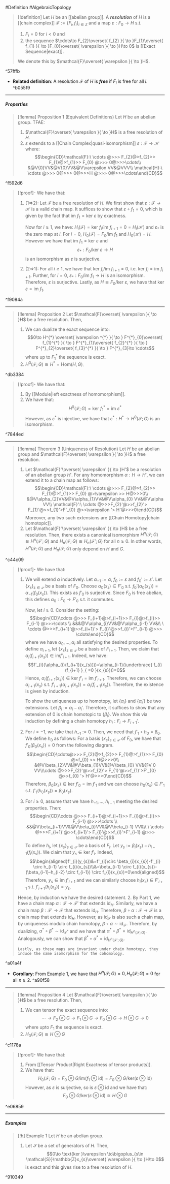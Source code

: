 #Definition #AlgebraicTopology 

> [!definition]
> Let $H$ be an [[abelian group]]. A ***resolution*** of $H$ is a [[chain complex]] $\mathcal{F}:=\{ F_{i} ,f_{i}\}_{i\in\mathbb{Z}}$ and a map $\varepsilon:F_{0}\to H$ s.t. 
> 1. $F_{i}=0$ for $i<0$ and
> 2. the sequence $\cdots\to F_{2}\overset{ f_{2} }{ \to }F_{1}\overset{ f_{1} }{ \to }F_{0}\overset{ \varepsilon }{ \to }H\to 0$ is [[Exact Sequence|exact]].
> 
> We denote this by $\mathcal{F}\overset{ \varepsilon }{ \to }H$.

^57fffb

- **Related definition**: A resolution $\mathcal{F}$ of $H$ is ***free*** if $F_{i}$ is free for all $i$. ^b055f9
---
##### Properties

> [!lemma] Proposition 1 (Equivalent Definitions)
> Let $H$ be an abelian group. TFAE:
> 1. $\mathcal{F}\overset{ \varepsilon }{ \to }H$ is a free resolution of $H$.
> 2. $\varepsilon$ extends to a [[Chain Complex|quasi-isomorphism]] $\varepsilon:\mathcal{F}\to \mathcal{H}$ where: $$\begin{CD}\mathcal{F}:\ \cdots @>>> F_{2}@>f_{2}>> F_{1}@>f_{1}>> F_{0} @>>> 0@>>>\cdots\\ &@V{0}VV&@V{0}VV&@V\varepsilon VV&@VVV\\ \mathcal{H}:\ \cdots @>>> 0@>>> 0@>>>H @>>> 0@>>>\cdots\end{CD}$$

^f592d6

> [!proof]-
> We have that:
> 1. (1=>2): Let $\mathcal{F}$ be a free resolution of $H$. We first show that $\varepsilon:\mathcal{F}\to \mathcal{H}$ is a valid chain map. It suffices to show that $\varepsilon \circ f_{1}= 0$, which is given by the fact that $\text{im }f_{1}=\text{ker }\varepsilon$ by exactness. 
>    
>    Now for $i\geq 1$, we have: $H_{i}(\mathcal{F})=\text{ker }f_{i} / \text{im } f_{i+1}=0=H_{i}(\mathcal{H})$ and $\varepsilon_{*}$ is the zero map at $i$. For $i=0$, $H_{0}(\mathcal{F})=F_{0} / \text{im }f_{1}$ and $H_{0}(\mathcal{H})=H$. However we have that $\text{im } f_{1}=\text{ker }\varepsilon$ and $$\varepsilon_{*}:F_{0} / \text{ker } \varepsilon\to H$$ is an isomorphism as $\varepsilon$ is surjective. 
> 2. (2=>1): For all $i\geq 1$, we have that $\text{ker }f_{i} / \text{im }f_{i+1}= 0$, i.e. $\text{ker }f_{i} = \text{im }f_{i+1}$. Further, for $i=0$, $\varepsilon_{*}:F_{0} / \text{im }f_{1}\to H$ is an isomorphism. Therefore, $\varepsilon$ is surjective. Lastly, as $H\cong F_{0} / \text{ker }\varepsilon$, we have that $\text{ker }\varepsilon = \text{im }f_{1}$. 

^f9084a

---
> [!lemma] Proposition 2
> Let $\mathcal{F}\overset{ \varepsilon }{ \to }H$ be a free resolution. Then, 
> 1. We can dualize the exact sequence into: $$0\to H^{*} \overset{ \varepsilon ^{*} }{ \to } F^{*}_{0}\overset{ f_{1}^{*} }{ \to } F^{*}_{1}\overset{ f_{2}^{*} }{ \to } F^{*}_{2}\overset{ f_{3}^{*} }{ \to } F^{*}_{3}\to \cdots$$where up to $F^{*}_{1}$ the sequence is exact.
> 2. $H^0(\mathcal{F};G)\cong H^{*}=\text{Hom}(H,G)$.

^db3384

> [!proof]-
> We have that:
> 1. By [[Module|left exactness of homomorphism]].
> 2. We have that: $$H^0(\mathcal{F};G)=\text{ker }f^{*}_{1}=\text{im }\varepsilon ^{*}$$However, as $\varepsilon ^{*}$ is injective, we have that $\varepsilon ^{*}:H^{*}\to H^0(\mathcal{F};G)$ is an isomorphism. 

^7844ed

---
> [!lemma] Theorem 3 (Uniqueness of Resolution)
> Let $H$ be an abelian group and $\mathcal{F}\overset{ \varepsilon }{ \to }H$ a free resolution.
> 1. Let $\mathcal{F}'\overset{ \varepsilon' }{ \to }H'$ be a resolution of an abelian group $H'$. For any homomorphism $\alpha:H\to H'$, we can extend it to a chain map as follows: $$\begin{CD}\mathcal{F}:\ \cdots @>>> F_{2}@>f_{2}>> F_{1}@>f_{1}>> F_{0} @>\varepsilon >> H@>>>0\\ &@V\alpha_{2}VV&@V\alpha_{1}VV&@V\alpha_{0} VV&@V\alpha VV\\ \mathcal{F}':\ \cdots @>>>F_{2}'@>>f_{2}'> F_{1}'@>>f_{1}'>F'_{0} @>>\varepsilon '> H'@>>>0\end{CD}$$
> 	Moreover, any two such extensions are [[Chain Homotopy|chain homotopic]].
> 2. Let $\mathcal{F}'\overset{ \varepsilon' }{ \to }H$ be a free resolution. Then, there exists a canonical isomorphism $H^{n}(\mathcal{F};G)\cong H^{n}(\mathcal{F}';G)$ and $H_{n}(\mathcal{F};G)\cong H_{n}(\mathcal{F}';G)$ for all $n\geq 0$. In other words, $H^n(\mathcal{F};G)$ and $H_{n}(\mathcal{F};G)$ only depend on $H$ and $G$.

^c44c09

> [!proof]-
> We have that:
> 1. We will extend $\alpha$ inductively. Let $\alpha_{-1}:= \alpha$, $f_{0}:=\varepsilon$ and $f_{0}':=\varepsilon'$. Let $\{ x_{s} \}_{s\in \mathcal{S}}$ be a basis of $F_{0}$. Choose $\alpha_{0}(x_{s})\in F'_{0}$ s.t. $f_{0}'(\alpha_{0}(x_{s}))=\alpha_{-1}(f_{0}(x_{s}))$. This exists as $f'_{0}$ is surjective. Since $F_{0}$ is free abelian, this defines $\alpha_{0}:F_{0}\to F'_{0}$ s.t. it commutes. 
>    
>    Now, let $i\geq 0$. Consider the setting: $$\begin{CD}\cdots @>>> F_{i+1}@>f_{i+1}>> F_{i}@>f_{i}>> F_{i-1} @>>>\cdots \\ &&&@V\alpha_{i}VV&@V\alpha_{i-1} VV&\\ \ \cdots @>>>F_{i+1}'@>>f_{i+1}'> F_{i}'@>>f_{i}'>F'_{i-1} @>>> \cdots\end{CD}$$where we have $\alpha_{0},\dots,\alpha_{i}$ all satisfying the desired properties. To define $\alpha_{i+1}$, let $\{ x_{s} \}_{s\in \mathcal{S}}$ be a basis of $F_{i+1}$. Then, we claim that $\alpha_{i}(f_{i+1}(x_{s}))\in \text{im}f'_{i+1}$. Indeed, we have: $$f'_{i}(\alpha_{i}(f_{i+1}(x_{s})))=\alpha_{i-1}(\underbrace{ f_{i}(f_{i+1} }_{ =0 }(x_{s})))=0$$Hence, $\alpha_{i}(f_{i+1}(x_{s}))\in \text{ker }f'_{i}=\text{im }f'_{i+1}$. Therefore, we can choose $\alpha_{i+1}(x_{s})$ s.t. $f'_{i+1}(\alpha_{i+1}(x_{s}))=\alpha_{i}(f_{i+1}(x_{s}))$. Therefore, the existence is given by induction. 
>    
>    To show the uniqueness up to homotopy, let $\{ \alpha_{i} \}$ and $\{ \alpha_{i}' \}$ be two extensions. Let $\beta_{i}:=\alpha_{i}-\alpha_{i}'$. Therefore, it suffices to show that any extension of $0$ is chain homotopic to $\{ \beta_{i} \}$. We show this via induction by defining a chain homotopy $h_{i}:F_{i}\to F_{i+1}'$. 
> 	1. For $i=-1$, we take that $h_{-1}:= 0$. Then, we need that $f'_{1} \circ h_{0}=\beta_{0}$. We define $h_{0}$ as follows: For a basis $\{ x_{s} \}_{s\in \mathcal{S}}$ of $F_{0}$, we have that $f'_{0}(\beta_{0}(x_{s}))=0$ from the following diagram. $$\begin{CD}\cdots@>>> F_{2}@>f_{2}>> F_{1}@>f_{1}>> F_{0} @>f_{0} >> H@>>>0\\ &@V\beta_{2}VV&@V\beta_{1}VV&@V\beta_{0} VV&@V 0 VV\\\cdots @>>>F_{2}'@>>f_{2}'> F_{1}'@>>f_{1}'>F'_{0} @>>f_{0} '> H'@>>>0\end{CD}$$Therefore, $\beta_{0}(x_{s})\in \text{ker }f'_{0}=\text{im }f'_{1}$ and we can choose $h_{0}(x_{s})\in F'_{1}$ s.t. $f'_{1}(h_{0}(x_{s}))=\beta_{0}(x_{s})$.
> 	2. For $i\geq 0$, assume that we have $h_{-1},\dots,h_{i-1}$ meeting the desired properties. Then:$$\begin{CD}\cdots @>>> F_{i+1}@>f_{i+1}>> F_{i}@>f_{i}>> F_{i-1} @>>>\cdots \\ &&@V\beta_{i+1}VV&@V\beta_{i}VV&@V\beta_{i-1} VV&\\ \ \cdots @>>>F_{i+1}'@>>f_{i+1}'> F_{i}'@>>f_{i}'>F'_{i-1} @>>> \cdots\end{CD}$$To define $h_{i}$, let $\{ x_{s} \}_{s\in \mathcal{S}}$ be a basis of $F_{i}$. Let $y_{s}:=\beta_{i}(x_{s})-h_{i-1}(f_{i}(x_{s}))$. We claim that $y_{s}\in \text{ker }f'_{i}$. Indeed, $$\begin{aligned}f'_{i}(y_{s})&=f'_{i}\circ \beta_{i}(x_{s})-f'_{i} \circ  h_{i-1} \circ  f_{i}(x_{s})\\&=\beta_{i-1} \circ  f_{i}(x_{s})-(\beta_{i-1}-h_{i-2} \circ  f_{i-1})  \circ  f_{i}(x_{s})=0\end{aligned}$$Therefore, $y_{s}\in \text{im } f'_{i+1}$ and we can similarly choose $h_{i}(x_{s})\in F'_{i+1}$ s.t. $f'_{i+1}(h_{i}(x_{s}))=y_{s}$. 
> 
> 	 Hence, by induction we have the desired statement.
>  2. By Part 1, we have a chain map $\alpha: \mathcal{F}\to \mathcal{F'}$ that extends $\text{id}_{H}$. Similarly, we have a chain map $\beta:\mathcal{F}'\to \mathcal{F}$ that extends $\text{id}_{H}$. Therefore, $\beta \circ \alpha:\mathcal{F}\to \mathcal{F}$ is a chain map that extends $\text{id}_{H}$. However, as $\text{id}_{\mathcal{F}}$ is also such a chain map, by uniqueness modulo chain homotopy, $\beta \circ \alpha\sim \text{id}_{\mathcal{F}}$. Therefore, by dualizing, $\alpha ^{*}\circ \beta ^{*}\sim \text{id}_{\mathcal{F}^{*}}$ and we have that $\alpha ^{*} \circ \beta ^{*}=\text{id}_{H^n(\mathcal{F};G)}$. Analogously, we can show that $\beta ^{*} \circ \alpha ^{*}=\text{id}_{H^n(\mathcal{F}'; G)}$. 
>     
>     Lastly, as these maps are invariant under chain homotopy, they induce the same isomorphism for the cohomology.

^a01a4f

- **Corollary**: From Example 1, we have that $H^n(\mathcal{F};G)=0,H_{n}(\mathcal{F};G)=0$ for all $n\geq 2$.  ^a90f58
---
 > [!lemma] Proposition 4
 > Let $\mathcal{F}\overset{ \varepsilon }{ \to }H$ be a free resolution. Then,
 > 1. We can tensor the exact sequence into: $$\cdots \to F_{2} \otimes  G\to F_{1}\otimes  G\to F_{0} \otimes  G\to H \otimes  G\to 0$$where upto $F_{1}$ the sequence is exact.
 > 2. $H_{0}(\mathcal{F};G)\cong H\otimes G$

^c1178a


> [!proof]-
> We have that:
> 1. From [[Tensor Product|Right Exactness of tensor products]].
> 2. We have that: $$H_{0}(\mathcal{F};G)=F_{0} \otimes  G /  \text{im}(f_{1}\otimes  \text{id})=F_{0} \otimes  G /  \text{ker}(\varepsilon\otimes  \text{id})$$However, as $\varepsilon$ is surjective, so is $\varepsilon \otimes \text{id}$ and we have that: $$F_{0}\otimes  G / \text{ker}(\varepsilon \otimes  \text{id})\cong H \otimes  G$$

^e06859


---
##### Examples
> [!h] Example 1
> Let $H$ be an abelian group. 
> 1. Let $\mathcal{S}$ be a set of generators of $H$. Then, $$0\to \text{ker }\varepsilon \to\bigoplus_{s\in \mathcal{S}}\mathbb{Z}x_{s}\overset{ \varepsilon }{ \to }H\to 0$$ is exact and this gives rise to a free resolution of $H$.

^910349

